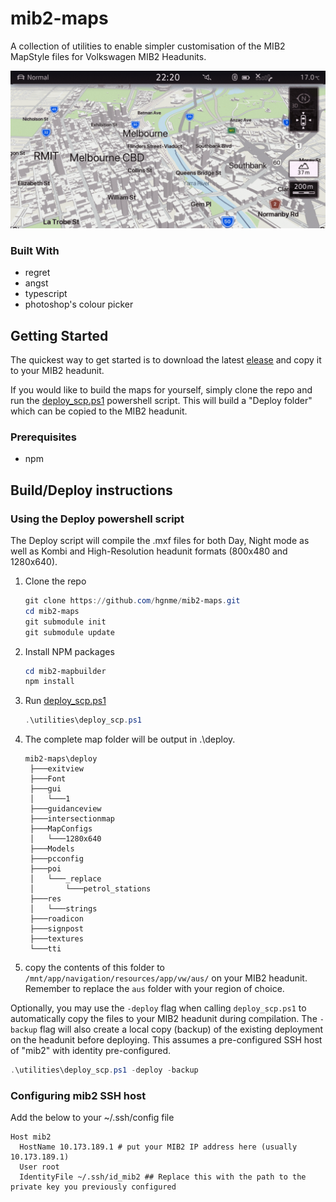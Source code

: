 # mib2-maps
A collection of utilities to enable simpler customisation of the MIB2 MapStyle files for Volkswagen MIB2 Headunits.

![iOS 15 Styled maps in NightMode](img/before-after.gif)
### Built With
* regret
* angst
* typescript
* photoshop's colour picker

## Getting Started
The quickest way to get started is to download the latest [elease](https://github.com/hgnme/mib2-maps/releases/latest) and copy it to your MIB2 headunit.

If you would like to build the maps for yourself, simply clone the repo and run the [deploy_scp.ps1](utilities/deploy_scp.ps1) powershell script. This will build a "Deploy folder" which can be copied to the MIB2 headunit.

### Prerequisites
* npm

## Build/Deploy instructions
### Using the Deploy powershell script
The Deploy script will compile the .mxf files for both Day, Night mode as well as Kombi and High-Resolution headunit formats (800x480 and 1280x640).
1. Clone the repo
   ```powershell
   git clone https://github.com/hgnme/mib2-maps.git 
   cd mib2-maps
   git submodule init 
   git submodule update
   ```
2. Install NPM packages
   ```powershell
   cd mib2-mapbuilder 
   npm install
   ```
3. Run [deploy_scp.ps1](utilities/deploy_scp.ps1)
   ```powershell
   .\utilities\deploy_scp.ps1
   ```
4. The complete map folder will be output in .\deploy.
   ```
   mib2-maps\deploy
    ├───exitview
    ├───Font
    ├───gui
    │   └───1
    ├───guidanceview
    ├───intersectionmap
    ├───MapConfigs
    │   └───1280x640
    ├───Models
    ├───pcconfig
    ├───poi
    │   └───_replace
    │       └───petrol_stations
    ├───res
    │   └───strings
    ├───roadicon
    ├───signpost
    ├───textures
    └───tti
    ```
5. copy the contents of this folder to ```/mnt/app/navigation/resources/app/vw/aus/``` on your MIB2 headunit. Remember to replace the ```aus``` folder with your region of choice.

Optionally, you may use the ```-deploy``` flag when calling ```deploy_scp.ps1``` to automatically copy the files to your MIB2 headunit during compilation. The ```-backup``` flag will also create a local copy (backup) of the existing deployment on the headunit before deploying.
This assumes a pre-configured SSH host of "mib2" with identity pre-configured.
```powershell
.\utilities\deploy_scp.ps1 -deploy -backup
```

### Configuring mib2 SSH host
Add the below to your ~/.ssh/config file
```
Host mib2
  HostName 10.173.189.1 # put your MIB2 IP address here (usually 10.173.189.1)
  User root
  IdentityFile ~/.ssh/id_mib2 ## Replace this with the path to the private key you previously configured
```
